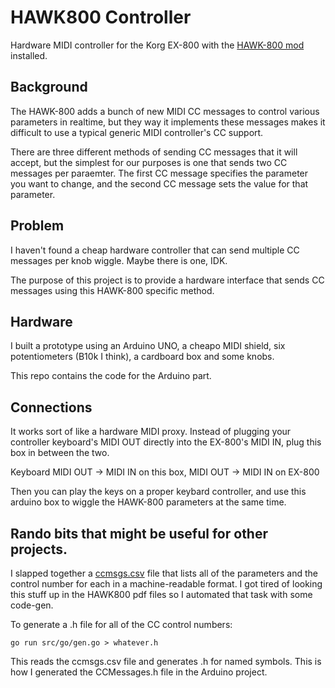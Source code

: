 # HAWK800 Controller

Hardware MIDI controller for the Korg EX-800 with the [HAWK-800 mod](https://www.hawk800.com/) installed.

## Background

The HAWK-800 adds a bunch of new MIDI CC messages to control various 
parameters in realtime, but they way it implements these messages
makes it difficult to use a typical generic MIDI controller's CC support.

There are three different methods of sending CC messages that it will
accept, but the simplest for our purposes is one that sends two
CC messages per paraemter. The first CC message specifies the parameter
you want to change, and the second CC message sets the value for that
parameter.

## Problem

I haven't found a cheap hardware controller that can send multiple CC messages
per knob wiggle.  Maybe there is one, IDK. 

The purpose of this project is to provide a hardware interface that
sends CC messages using this HAWK-800 specific method.

## Hardware

I built a prototype using an Arduino UNO, a cheapo MIDI shield, six
potentiometers (B10k I think), a cardboard box and some knobs.

This repo contains the code for the Arduino part.

## Connections

It works sort of like a hardware MIDI proxy. Instead of plugging your
controller keyboard's MIDI OUT directly into the EX-800's MIDI IN, 
plug this box in between the two.

Keyboard MIDI OUT -> MIDI IN on this box, MIDI OUT -> MIDI IN on EX-800

Then you can play the keys on a proper keybard controller, and use this
arduino box to wiggle the HAWK-800 parameters at the same time.

## Rando bits that might be useful for other projects.

I slapped together a [ccmsgs.csv](./ccmsgs.csv) file that lists all of the
parameters and the control number for each in a machine-readable format. 
I got tired of looking this stuff up in the HAWK800 pdf files so I
automated that task with some code-gen.

To generate a .h file for all of the CC control numbers:

```
go run src/go/gen.go > whatever.h
```

This reads the ccmsgs.csv file and generates .h for named symbols. This
is how I generated the CCMessages.h file in the Arduino project.

